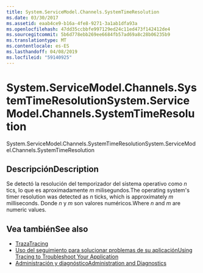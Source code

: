 ```yaml
---
title: System.ServiceModel.Channels.SystemTimeResolution
ms.date: 03/30/2017
ms.assetid: eaab4ce9-b16a-4fe8-9271-3a1ab1dfa93a
ms.openlocfilehash: 47dd35ccbbfe997129ed24c11ed473f142412de4
ms.sourcegitcommit: 5b6d778ebb269ee6684fb57ad69a8c28b06235b9
ms.translationtype: MT
ms.contentlocale: es-ES
ms.lasthandoff: 04/08/2019
ms.locfileid: "59140925"
---
```

# <a name="systemservicemodelchannelssystemtimeresolution"></a><span data-ttu-id="d65e1-102">System.ServiceModel.Channels.SystemTimeResolution</span><span class="sxs-lookup"><span data-stu-id="d65e1-102">System.ServiceModel.Channels.SystemTimeResolution</span></span>
<span data-ttu-id="d65e1-103">System.ServiceModel.Channels.SystemTimeResolution</span><span class="sxs-lookup"><span data-stu-id="d65e1-103">System.ServiceModel.Channels.SystemTimeResolution</span></span>  
  
## <a name="description"></a><span data-ttu-id="d65e1-104">Descripción</span><span class="sxs-lookup"><span data-stu-id="d65e1-104">Description</span></span>  
 <span data-ttu-id="d65e1-105">Se detectó la resolución del temporizador del sistema operativo como *n* tics, lo que es aproximadamente *m* milisegundos.</span><span class="sxs-lookup"><span data-stu-id="d65e1-105">The operating system's timer resolution was detected as *n* ticks, which is approximately *m* milliseconds.</span></span> <span data-ttu-id="d65e1-106">Donde *n* y *m* son valores numéricos.</span><span class="sxs-lookup"><span data-stu-id="d65e1-106">Where *n* and *m* are numeric values.</span></span>  
  
## <a name="see-also"></a><span data-ttu-id="d65e1-107">Vea también</span><span class="sxs-lookup"><span data-stu-id="d65e1-107">See also</span></span>

- [<span data-ttu-id="d65e1-108">Traza</span><span class="sxs-lookup"><span data-stu-id="d65e1-108">Tracing</span></span>](../../../../../docs/framework/wcf/diagnostics/tracing/index.md)
- [<span data-ttu-id="d65e1-109">Uso del seguimiento para solucionar problemas de su aplicación</span><span class="sxs-lookup"><span data-stu-id="d65e1-109">Using Tracing to Troubleshoot Your Application</span></span>](../../../../../docs/framework/wcf/diagnostics/tracing/using-tracing-to-troubleshoot-your-application.md)
- [<span data-ttu-id="d65e1-110">Administración y diagnóstico</span><span class="sxs-lookup"><span data-stu-id="d65e1-110">Administration and Diagnostics</span></span>](../../../../../docs/framework/wcf/diagnostics/index.md)
